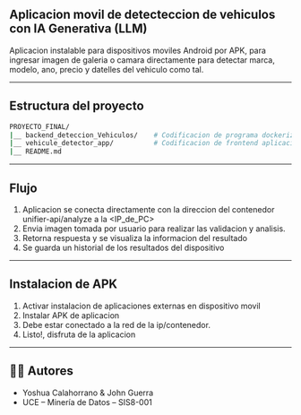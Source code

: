 ## Aplicacion movil de detecteccion de vehiculos con IA Generativa (LLM)

Aplicacion instalable para dispositivos moviles Android por APK, para ingresar imagen de galeria o camara directamente para detectar marca, modelo, ano, precio y datelles del vehiculo como tal.

---

## Estructura del proyecto
```bash
PROYECTO_FINAL/
|__ backend_deteccion_Vehiculos/    # Codificacion de programa dockerizado y con Nginx
|__ vehicule_detector_app/          # Codificacion de frontend aplicacion movil con **flutter** para Android
|__ README.md
```

---

## Flujo
1. Aplicacion se conecta directamente con la direccion del contenedor unifier-api/analyze a la <IP_de_PC>
2. Envia imagen tomada por usuario para realizar las validacion y analisis.
3. Retorna respuesta y se visualiza la informacion del resultado
4. Se guarda un historial de los resultados del dispositivo

---

## Instalacion de APK
1. Activar instalacion de aplicaciones externas en dispositivo movil
2. Instalar APK de aplicacion
3. Debe estar conectado a la red de la ip/contenedor.
4. Listo!, disfruta de la aplicacion

---

## 🧑‍💻 Autores
- Yoshua Calahorrano & John Guerra
- UCE – Minería de Datos – SIS8-001